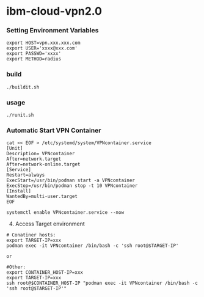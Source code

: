 # ibm-cloud-vpn2.0


### Setting Environment Variables

```
export HOST=vpn.xxx.xxx.com
export USER='xxxx@xxx.com'
export PASSWD='xxxx'
export METHOD=radius
```

### build

```
./buildit.sh
```

### usage

```
./runit.sh 
```

### Automatic Start VPN Container
```
cat << EOF > /etc/systemd/system/VPNcontainer.service
[Unit]
Description= VPNcontainer
After=network.target
After=network-online.target
[Service]
Restart=always
ExecStart=/usr/bin/podman start -a VPNcontainer
ExecStop=/usr/bin/podman stop -t 10 VPNcontainer
[Install]
WantedBy=multi-user.target
EOF

systemctl enable VPNcontainer.service --now
```

4. Access Target environment
~~~
# Conatiner hosts:
export TARGET-IP=xxx
podman exec -it VPNcontainer /bin/bash -c 'ssh root@$TARGET-IP'

or

#Other:
export CONTAINER_HOST-IP=xxx
export TARGET-IP=xxx
ssh root@$CONTAINER_HOST-IP "podman exec -it VPNcontainer /bin/bash -c 'ssh root@$TARGET-IP'"
~~~


